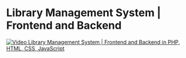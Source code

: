 # Library Management System | Frontend and Backend

[![Video Library Management System | Frontend and Backend in PHP, HTML, CSS, JavaScript](https://github.com/user-attachments/assets/bd32b039-8176-4be2-a8ed-6bdb58a36f30)](https://youtu.be/QgAWoXUjlhQ)
